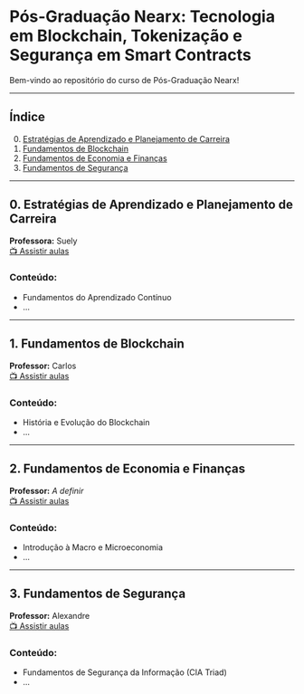 # Pós-Graduação Nearx: Tecnologia em Blockchain, Tokenização e Segurança em Smart Contracts

Bem-vindo ao repositório do curso de Pós-Graduação Nearx!

---

## Índice

0. [Estratégias de Aprendizado e Planejamento de Carreira](#0-estratégias-de-aprendizado-e-planejamento-de-carreira)
1. [Fundamentos de Blockchain](#1-fundamentos-de-blockchain)
2. [Fundamentos de Economia e Finanças](#2-fundamentos-de-economia-e-finanças)
3. [Fundamentos de Segurança](#3-fundamentos-de-segurança)

---

## 0. Estratégias de Aprendizado e Planejamento de Carreira

**Professora:** Suely  
[📺 Assistir aulas](00-estrategias_aprendizado_planejamento_carreira/aulas.md)

### Conteúdo:

- Fundamentos do Aprendizado Contínuo
- ...

---

## 1. Fundamentos de Blockchain

**Professor:** Carlos  
[📺 Assistir aulas](01-fundamentos_blockchain/aulas.md)

### Conteúdo:

- História e Evolução do Blockchain
- ...

---

## 2. Fundamentos de Economia e Finanças

**Professor:** _A definir_  
[📺 Assistir aulas](02-fundamentos_economia_financas/aulas.md)

### Conteúdo:

- Introdução à Macro e Microeconomia
- ...

---

## 3. Fundamentos de Segurança

**Professor:** Alexandre  
[📺 Assistir aulas](03-fundamentos_seguranca/aulas.md)

### Conteúdo:

- Fundamentos de Segurança da Informação (CIA Triad)
- ...
